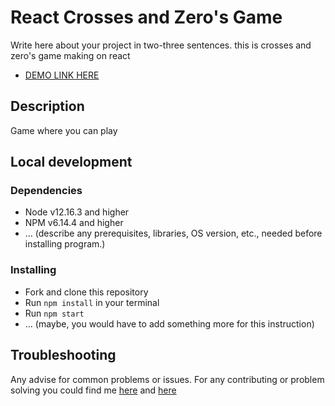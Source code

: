 # React Crosses and Zero's Game

Write here about your project in two-three sentences.
this is crosses and zero's game making on react
- [DEMO LINK HERE](https://evgen1sider.github.io/react-cross-and-zero/)

## Description

Game where you can play

## Local development

### Dependencies
* Node v12.16.3 and higher
* NPM v6.14.4 and higher
* ... (describe any prerequisites, libraries, OS version, etc., needed before installing program.)


### Installing
* Fork and clone this repository
* Run `npm install` in your terminal
* Run `npm start`
* ... (maybe, you would have to add something more for this instruction)

## Troubleshooting

Any advise for common problems or issues.
For any contributing or problem solving you could find me [here]() and [here]()
